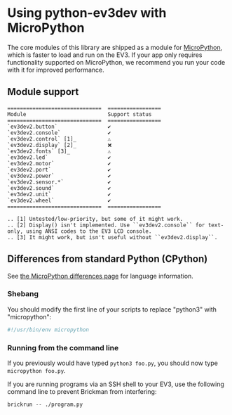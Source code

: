 # Using python-ev3dev with MicroPython

The core modules of this library are shipped as a module for [MicroPython](https://micropython.org/),
which is faster to load and run on the EV3. If your app only requires functionality supported on
MicroPython, we recommend you run your code with it for improved performance.

## Module support

```eval_rst
==============================  =================
Module                          Support status
==============================  =================
`ev3dev2.button`                ️️✔️
`ev3dev2.console`               ✔️️
`ev3dev2.control` [1]_          ⚠️
`ev3dev2.display` [2]_          ❌
`ev3dev2.fonts` [3]_            ⚠️
`ev3dev2.led`                   ✔️
`ev3dev2.motor`                 ✔️
`ev3dev2.port`                  ✔️
`ev3dev2.power`                 ✔️
`ev3dev2.sensor.*`              ✔️
`ev3dev2.sound`                 ✔️
`ev3dev2.unit`                  ✔️
`ev3dev2.wheel`                 ✔️
==============================  =================

.. [1] Untested/low-priority, but some of it might work.
.. [2] Display() isn't implemented. Use ``ev3dev2.console`` for text-only, using ANSI codes to the EV3 LCD console.
.. [3] It might work, but isn't useful without ``ev3dev2.display``.
```

## Differences from standard Python (CPython)

See [the MicroPython differences page](http://docs.micropython.org/en/latest/genrst/index.html) for language information.

### Shebang

You should modify the first line of your scripts to replace "python3" with "micropython":

```python
#!/usr/bin/env micropython
```

### Running from the command line

If you previously would have typed `python3 foo.py`, you should now type `micropython foo.py`.

If you are running programs via an SSH shell to your EV3, use the following command line to
prevent Brickman from interfering:

```shell
brickrun -- ./program.py
```
